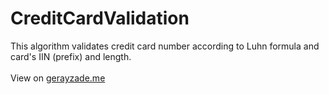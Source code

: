 # CreditCardValidation
This algorithm validates credit card number according to Luhn formula and card's IIN (prefix) and length.
<br/><br/>
View on <a href="http://www.gerayzade.me/apps/ccv/" target="_blank">gerayzade.me</a>
